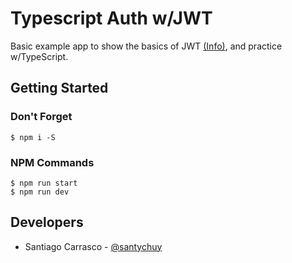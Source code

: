# Typescript Auth w/JWT

Basic example app to show the basics of JWT [(Info)](https://jwt.io/), and practice w/TypeScript.

## Getting Started

### Don't Forget

``` 
$ npm i -S
```

### NPM Commands

```
$ npm run start
$ npm run dev
```

## Developers

* Santiago Carrasco - [@santychuy](https://github.com/santychuy)

